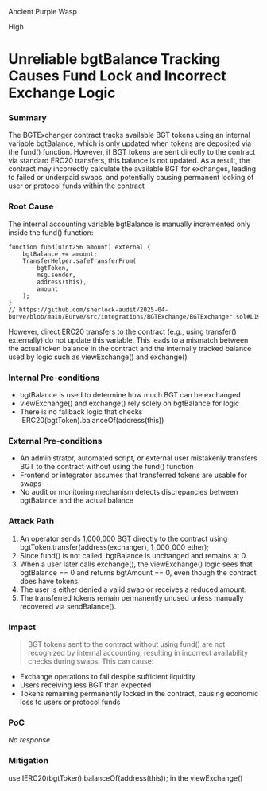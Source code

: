 Ancient Purple Wasp

High

# Unreliable bgtBalance Tracking Causes Fund Lock and Incorrect Exchange Logic

### Summary

The BGTExchanger contract tracks available BGT tokens using an internal variable bgtBalance, which is only updated when tokens are deposited via the fund() function. However, if BGT tokens are sent directly to the contract via standard ERC20 transfers, this balance is not updated. As a result, the contract may incorrectly calculate the available BGT for exchanges, leading to failed or underpaid swaps, and potentially causing permanent locking of user or protocol funds within the contract

### Root Cause

The internal accounting variable bgtBalance is manually incremented only inside the fund() function:

```solidity
function fund(uint256 amount) external {
    bgtBalance += amount;
    TransferHelper.safeTransferFrom(
        bgtToken,
        msg.sender,
        address(this),
        amount
    );
}
// https://github.com/sherlock-audit/2025-04-burve/blob/main/Burve/src/integrations/BGTExchange/BGTExchanger.sol#L19
```
However, direct ERC20 transfers to the contract (e.g., using transfer() externally) do not update this variable. This leads to a mismatch between the actual token balance in the contract and the internally tracked balance used by logic such as viewExchange() and exchange()

### Internal Pre-conditions

- bgtBalance is used to determine how much BGT can be exchanged
- viewExchange() and exchange() rely solely on bgtBalance for logic
- There is no fallback logic that checks IERC20(bgtToken).balanceOf(address(this))



### External Pre-conditions

- An administrator, automated script, or external user mistakenly transfers BGT to the contract without using the fund() function
- Frontend or integrator assumes that transferred tokens are usable for swaps
- No audit or monitoring mechanism detects discrepancies between bgtBalance and the actual balance

### Attack Path

1. An operator sends 1,000,000 BGT directly to the contract using bgtToken.transfer(address(exchanger), 1_000_000 ether);
2. Since fund() is not called, bgtBalance is unchanged and remains at 0.
3. When a user later calls exchange(), the viewExchange() logic sees that bgtBalance == 0 and returns bgtAmount == 0, even though the contract does have tokens.
4. The user is either denied a valid swap or receives a reduced amount.
5. The transferred tokens remain permanently unused unless manually recovered via sendBalance().

### Impact

> BGT tokens sent to the contract without using fund() are not recognized by internal accounting, resulting in incorrect availability checks during swaps. This can cause:

- Exchange operations to fail despite sufficient liquidity
- Users receiving less BGT than expected
- Tokens remaining permanently locked in the contract, causing economic loss to users or protocol funds

### PoC

_No response_

### Mitigation

use IERC20(bgtToken).balanceOf(address(this)); in the viewExchange()